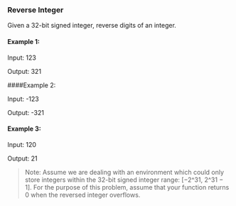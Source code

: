 ### Reverse Integer

Given a 32-bit signed integer, reverse digits of an integer.

#### Example 1:

Input: 123

Output: 321

####Example 2:

Input: -123

Output: -321

#### Example 3:

Input: 120

Output: 21

> Note:
> Assume we are dealing with an environment which could only store integers within the 32-bit signed integer range: [−2^31,  2^31 − 1]. For the purpose of this problem, assume that your function returns 0 when the reversed integer overflows.

